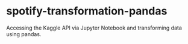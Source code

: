 # spotify-transformation-pandas
Accessing the Kaggle API via Jupyter Notebook and transforming data using pandas. 
